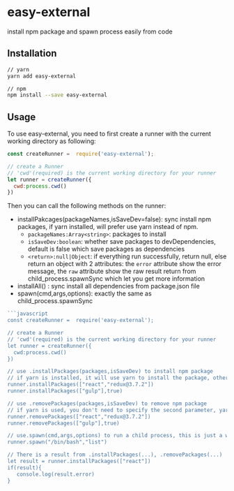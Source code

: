 # easy-external
install npm package and spawn process easily from code

## Installation
```bash
// yarn
yarn add easy-external

// npm
npm install --save easy-external
```

## Usage
To use easy-external, you need to first create a runner with the current working directory as following:
```javascript
const createRunner =  require('easy-external');

// create a Runner
// 'cwd'(required) is the current working directory for your runner
let runner = createRunner({
  cwd:process.cwd()
})

```
Then you can call the following methods on the runner:
* installPakcages(packageNames,isSaveDev=false): sync install npm packages, if yarn installed, will prefer use yarn instead of npm.
  * ```packageNames:Array<string>```: packages to install
  * ```isSaveDev:boolean```:  whether save packages to devDependencies, default is false which save packages as dependencies
  * ```<return>:null|Object```: if everything run successfully, return null, else return an object with 2 attributes: the ```error``` attribute show the error message, the ```raw``` attribute show the raw result return from child_process.spawnSync which let you get more information
* installAll() : sync install all dependencies from package.json file
* spawn(cmd,args,options): exactly the same as child_process.spawnSync


```javascript
```javascript
const createRunner =  require('easy-external');

// create a Runner
// 'cwd'(required) is the current working directory for your runner
let runner = createRunner({
  cwd:process.cwd()
})

// use .installPackages(packages,isSaveDev) to install npm package
// if yarn is installed, it will use yarn to install the package, otherwise npm is used
runner.installPackages(["react","redux@3.7.2"])
runner.installPackages(["gulp"],true)

// use .removePackages(packages,isSaveDev) to remove npm package
// if yarn is used, you don't need to specify the second parameter, yarn will choose it for you
runner.removePackages(["react","redux@3.7.2"])
runner.removePackages(["gulp"],true)

// use.spawn(cmd,args,options) to run a child process, this is just a wrapper for child_precess.spawnSync, we just set the default cwd to your runner's cwd, you can override it on options
runner.spawn("/bin/bash","list")

// There is a result from .installPackages(...), .removePackages(...)
let result = runner.installPackages(["react"])
if(result){
   console.log(result.error)
}

```
```